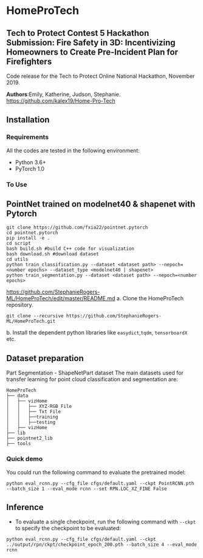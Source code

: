 # HomeProTech
## Tech to Protect Contest 5 Hackathon Submission:  Fire Safety in 3D:  Incentivizing Homeowners to Create Pre-Incident Plan for Firefighters

Code release for the Tech to Protect Online National Hackathon, November 2019.

**Authors**:Emily, Katherine, Judson, Stephanie.
https://github.com/kalex19/Home-Pro-Tech


## Installation
### Requirements
All the codes are tested in the following environment:

* Python 3.6+
* PyTorch 1.0

### To Use 
## PointNet trained on modelnet40 & shapenet with Pytorch
```
git clone https://github.com/fxia22/pointnet.pytorch
cd pointnet.pytorch
pip install -e .
cd script
bash build.sh #build C++ code for visualization
bash download.sh #download dataset
cd utils
python train_classification.py --dataset <dataset path> --nepoch=<number epochs> --dataset_type <modelnet40 | shapenet>
python train_segmentation.py --dataset <dataset path> --nepoch=<number epochs> 
```
https://github.com/StephanieRogers-ML/HomeProTech/edit/master/README.md
a. Clone the HomeProTech repository.
```shell
git clone --recursive https://github.com/StephanieRogers-ML/HomeProTech.git
```

b. Install the dependent python libraries like `easydict`,`tqdm`, `tensorboardX ` etc.


## Dataset preparation
Part Segmentation - ShapeNetPart dataset
The main datasets used for transfer learning for point cloud classification and segmentation are: 
```
HomeProTech
├── data
│   ├── vizHome
│   │   ├── XYZ-RGB File
│   │   ├── Txt File
│   │   ├──training
│   │   ├──testing
│   ├── vizHome
├── lib
├── pointnet2_lib
├── tools
```

### Quick demo
You could run the following command to evaluate the pretrained model: 
```
python eval_rcnn.py --cfg_file cfgs/default.yaml --ckpt PointRCNN.pth --batch_size 1 --eval_mode rcnn --set RPN.LOC_XZ_FINE False
```

## Inference
* To evaluate a single checkpoint, run the following command with `--ckpt` to specify the checkpoint to be evaluated:
```
python eval_rcnn.py --cfg_file cfgs/default.yaml --ckpt ../output/rpn/ckpt/checkpoint_epoch_200.pth --batch_size 4 --eval_mode rcnn 
```


